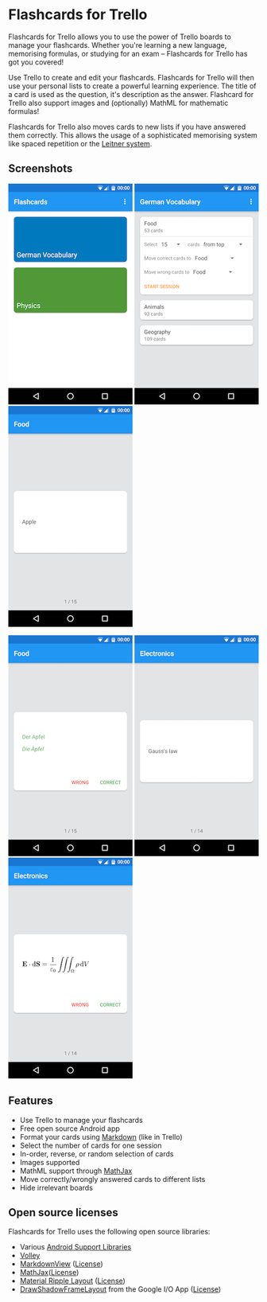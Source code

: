 Flashcards for Trello
====================

Flashcards for Trello allows you to use the power of Trello boards to manage your flashcards.
Whether you're learning a new language, memorising formulas, or studying for an exam – Flashcards
for Trello has got you covered!

Use Trello to create and edit your flashcards. Flashcards for Trello will then use your personal
lists to create a powerful learning experience. The title of a card is used as the question, it's
description as the answer. Flashcard for Trello also support images and (optionally) MathML for
mathematic formulas!

Flashcards for Trello also moves cards to new lists if you have answered them correctly. This allows
the usage of a sophisticated memorising system like spaced repetition or the
[Leitner system](https://en.wikipedia.org/wiki/Leitner_system).

Screenshots
------------

![Screenshot](screens/screen1_mini.png) 
![Screenshot](screens/screen2_mini.png) 
![Screenshot](screens/screen3_mini.png)


![Screenshot](screens/screen4_mini.png) 
![Screenshot](screens/screen5_mini.png) 
![Screenshot](screens/screen6_mini.png)

Features
--------

* Use Trello to manage your flashcards
* Free open source Android app
* Format your cards using [Markdown](https://en.wikipedia.org/wiki/Markdown) (like in Trello)
* Select the number of cards for one session
* In-order, reverse, or random selection of cards
* Images supported
* MathML support through [MathJax](https://www.mathjax.org/)
* Move correctly/wrongly answered cards to different lists
* Hide irrelevant boards

Open source licenses
-------------------

Flashcards for Trello uses the following open source libraries:

* Various [Android Support Libraries](http://developer.android.com/tools/support-library/index.html)
* [Volley](http://developer.android.com/training/volley/index.html)
* [MarkdownView](https://github.com/falnatsheh/MarkdownView) ([License](https://raw.githubusercontent.com/falnatsheh/MarkdownView/master/license.txt))
* [MathJax](https://www.mathjax.org/)([License](https://raw.githubusercontent.com/mathjax/MathJax/master/LICENSE))
* [Material Ripple Layout](https://github.com/balysv/material-ripple) ([License](https://raw.githubusercontent.com/balysv/material-ripple/master/LICENSE))
* [DrawShadowFrameLayout](https://github.com/google/iosched/blob/master/android/src/main/java/com/google/samples/apps/iosched/ui/widget/DrawShadowFrameLayout.java) from the Google I/O App  ([License](https://raw.githubusercontent.com/google/iosched/master/LICENSE.txt))